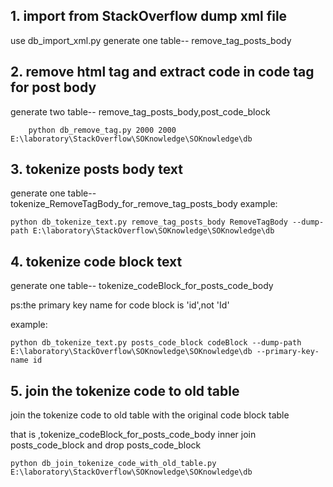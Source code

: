 ## 1. import from StackOverflow dump xml file
use db_import_xml.py
generate one table-- remove_tag_posts_body


## 2. remove html tag and extract code in code tag for post body
generate two table-- remove_tag_posts_body,post_code_block
```
    python db_remove_tag.py 2000 2000 E:\laboratory\StackOverflow\SOKnowledge\SOKnowledge\db
```
## 3. tokenize posts body text
generate one table-- tokenize_RemoveTagBody_for_remove_tag_posts_body
example:
```
python db_tokenize_text.py remove_tag_posts_body RemoveTagBody --dump-path E:\laboratory\StackOverflow\SOKnowledge\SOKnowledge\db
```
## 4. tokenize code block text
generate one table-- tokenize_codeBlock_for_posts_code_body

ps:the primary key name for code block is 'id',not 'Id'

example:
```
python db_tokenize_text.py posts_code_block codeBlock --dump-path E:\laboratory\StackOverflow\SOKnowledge\SOKnowledge\db --primary-key-name id
```
## 5. join the tokenize code to old table

join the tokenize code to old table with the original code block table

that is ,tokenize_codeBlock_for_posts_code_body inner join posts_code_block
and drop posts_code_block
```
python db_join_tokenize_code_with_old_table.py E:\laboratory\StackOverflow\SOKnowledge\SOKnowledge\db
```